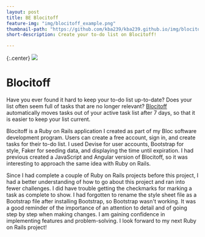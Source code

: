 ```yaml
---
layout: post
title: BE Blocitoff
feature-img: "img/blocitoff_example.png"
thumbnail-path: "https://github.com/kba239/kba239.github.io/img/blocitoff_example.png"
short-description: Create your to-do list on Blocitoff!

---
```


{:.center}
![](https://github.com/kba239/kba239.github.io/img/blocitoff_example.png)




# Blocitoff
Have you ever found it hard to keep your to-do list up-to-date? Does your list often seem full of tasks that are no longer relevant? [Blocitoff](https://github.com/kba239/bEBlocitoff) automatically moves tasks out of your active task list after 7 days, so that it is easier to keep your list current.


Blocitoff is a Ruby on Rails application I created as part of my Bloc software development program. Users can create a free account, sign in, and create tasks for their to-do list. I used Devise for user accounts, Bootstrap for style, Faker for seeding data, and displaying the time until expiration. I had previous created a JavaScript and Angular version of Blocitoff, so it was interesting to approach the same idea with Ruby on Rails.


Since I had complete a couple of Ruby on Rails projects before this project, I had a better understanding of how to go about this project and ran into fewer challenges. I did have trouble getting the checkmarks for marking a task as complete to show. I had forgotten to rename the style sheet file as a Bootstrap file after installing Bootstrap, so Bootstrap wasn't working. It was a good reminder of the importance of an attention to detail and of going step by step when making changes. I am gaining confidence in implementing features and problem-solving. I look forward to my next Ruby on Rails project!
